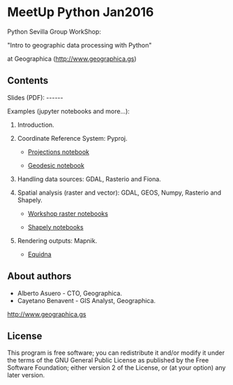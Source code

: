 # MeetUp Python Jan2016
Python Sevilla Group WorkShop:

"Intro to geographic data processing with Python"

at Geographica (http://www.geographica.gs)

## Contents
Slides (PDF): ------

Examples (jupyter notebooks and more...):  
1. Introduction.

2. Coordinate Reference System: Pyproj.

    - [Projections notebook](http://nbviewer.jupyter.org/github/GeographicaGS/MeetUp_Python_Jan2016/blob/master/code/pyproj_examples.ipynb)

    - [Geodesic notebook](http://nbviewer.jupyter.org/github/GeographicaGS/MeetUp_Python_Jan2016/blob/master/code/geodesic_lines_examples.ipynb)

3. Handling data sources: GDAL, Rasterio and Fiona.

4. Spatial analysis (raster and vector): GDAL, GEOS, Numpy, Rasterio and Shapely.

    - [Workshop raster notebooks](https://github.com/GeographicaGS/workshop_Raster_GIS_data)

    - [Shapely notebooks](http://nbviewer.jupyter.org/github/GeographicaGS/MeetUp_Python_Jan2016/blob/master/code/shapely_numpy_examples.ipynb)

5. Rendering outputs: Mapnik.

    - [Equidna](https://github.com/GeographicaGS/Equidna)


## About authors
- Alberto Asuero - CTO, Geographica.
- Cayetano Benavent - GIS Analyst, Geographica.

http://www.geographica.gs

## License

This program is free software; you can redistribute it and/or modify it under the terms of the GNU General Public License as published by the Free Software Foundation; either version 2 of the License, or (at your option) any later version.

